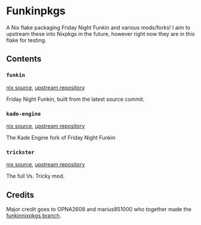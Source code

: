 # Funkinpkgs

A Nix flake packaging Friday Night Funkin and various mods/forks!
I aim to upstream these into Nixpkgs in the future, however right now they are in this flake for testing.

## Contents

### `funkin`

[nix source](./pkgs/funkin),
[upstream repository](https://github.com/FunkinCrew/Funkin)

Friday Night Funkin, built from the latest source commit.

### `kade-engine`

[nix source](./pkgs/kade-engine),
[upstream repository](https://github.com/KadeDev/Kade-Engine)

The Kade Engine fork of Friday Night Funkin

### `trickster`

[nix source](./pkgs/trickster),
[upstream repository](https://github.com/KadeDev/trickster)

The full Vs. Tricky mod.

## Credits

Major credit goes to OPNA2608 and marius851000 who together made the [funkinnixpkgs branch](https://github.com/marius851000/nixpkgs/tree/funkinnixpkgs).
